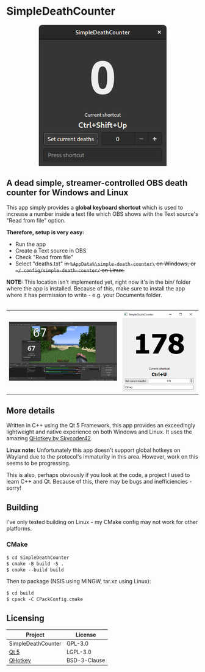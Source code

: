 # SimpleDeathCounter

<p align="center">
  <img src="/img/linux-showcase.png" alt="Linux Showcase">
</p>

## A dead simple, streamer-controlled OBS death counter for Windows and Linux

This app simply provides a **global keyboard shortcut** which is used to increase a number inside a text file which OBS shows with the Text source's "Read from file" option.

**Therefore, setup is very easy:** 
- Run the app
- Create a Text source in OBS
- Check "Read from file"
- Select "deaths.txt" ~~in `%AppData%\simple-death-counter\` on Windows, or `~/.config/simple-death-counter/` on Linux.~~

**NOTE:** This location isn't implemented yet, right now it's in the bin/ folder where the app is installed. Because of this, make sure to install the app where it has permission to write - e.g. your Documents folder.<br/><br/>

<table>
  <tr>
    <td>
      <img src="/img/obs-showcase.png" alt="OBS Showcase">
    </td>
    <td>
      <img src="/img/windows-showcase.png" alt="Windows Showcase" width="700px">
    </td>
  </tr>
</table>

## More details
Written in C++ using the Qt 5 Framework, this app provides an exceedingly lightweight and native experience on both Windows and Linux. It uses the amazing [QHotkey by Skycoder42](https://github.com/Skycoder42/QHotkey).

**Linux note:** Unfortunately this app doesn't support global hotkeys on Wayland due to the protocol's immaturity in this area. However, work on this seems to be progressing.

This is also, perhaps obviously if you look at the code, a project I used to learn C++ and Qt. Because of this, there may be bugs and inefficiencies - sorry!

## Building
I've only tested building on Linux - my CMake config may not work for other platforms.
### CMake
```
$ cd SimpleDeathCounter
$ cmake -B build -S .
$ cmake --build build
```
Then to package (NSIS using MINGW, tar.xz using Linux):
```
$ cd build
$ cpack -C CPackConfig.cmake
```

## Licensing
Project|License
-------|--------
SimpleDeathCounter|GPL-3.0
[Qt 5](https://doc.qt.io/qt-5/)|LGPL-3.0
[QHotkey](https://github.com/Skycoder42/QHotkey)|BSD-3-Clause
